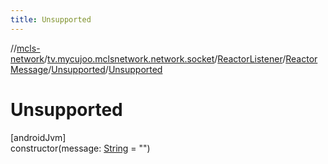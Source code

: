 ```yaml
---
title: Unsupported
---
```

//[mcls-network](../../../../../index.html)/[tv.mycujoo.mclsnetwork.network.socket](../../../index.html)/[ReactorListener](../../index.html)/[ReactorMessage](../index.html)/[Unsupported](index.html)/[Unsupported](-unsupported.html)



# Unsupported



[androidJvm]\
constructor(message: [String](https://kotlinlang.org/api/latest/jvm/stdlib/kotlin/-string/index.html) = &quot;&quot;)




